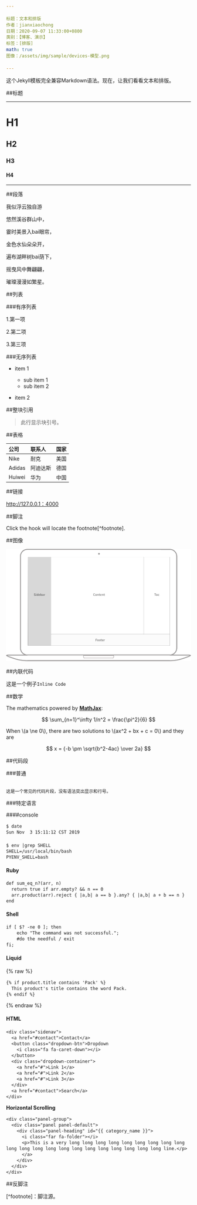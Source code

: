 ```yaml
---

标题：文本和排版
作者：jianxiaochong
日期：2020-09-07 11:33:00+0800
类别：【博客、演示】
标签：[排版]
math: true
图像：/assets/img/sample/devices-模型.png

---
```


这个Jekyll模板完全兼容Markdown语法。现在，让我们看看文本和排版。

##标题

---

# H1

<h2 data-toc-skip>H2</h2>

<h3 data-toc-skip>H3</h3>

<h4>H4</h4>

---

##段落

我似浮云独自游

悠然溪谷群山中，

霎时美景入bai眼帘，

金色水仙朵朵开，

遍布湖畔树bai荫下，

摇曳风中舞翩翩，

璀璨漫漫如繁星。

##列表

###有序列表

1.第一项

2.第二项

3.第三项



###无序列表

- item 1
	- sub item 1
	- sub item 2

- item 2

##整块引用

>此行显示块引号。

##表格

|公司|联系人|国家|
|:-----------------------------|:-----------------|--------:|
|Nike | 耐克 |美国|
|Adidas|阿迪达斯|德国|
|Huiwei| 华为|中国|

##链接

<http://127.0.0.1：4000>

##脚注

Click the hook will locate the footnote[^footnote].

##图像

![Desktop View](/assets/img/sample/mockup.png)

##内联代码

这是一个例子`Inline Code`

##数学

The mathematics powered by [**MathJax**](https://www.mathjax.org/):

$$ \sum_{n=1}^\infty 1/n^2 = \frac{\pi^2}{6} $$

When \\(a \ne 0\\), there are two solutions to \\(ax^2 + bx + c = 0\\) and they are

$$ x = {-b \pm \sqrt{b^2-4ac} \over 2a} $$

##代码段

###普通

```

这是一个常见的代码片段，没有语法突出显示和行号。

```

###特定语言

####console

```
$ date
Sun Nov  3 15:11:12 CST 2019
```


####

```terminal
$ env |grep SHELL
SHELL=/usr/local/bin/bash
PYENV_SHELL=bash
```

#### Ruby

```
def sum_eq_n?(arr, n)
  return true if arr.empty? && n == 0
  arr.product(arr).reject { |a,b| a == b }.any? { |a,b| a + b == n }
end
```

#### Shell

```
if [ $? -ne 0 ]; then
    echo "The command was not successful.";
    #do the needful / exit
fi;
```

#### Liquid

{% raw %}
```
{% if product.title contains 'Pack' %}
  This product's title contains the word Pack.
{% endif %}
```
{% endraw %}

#### HTML

```
<div class="sidenav">
  <a href="#contact">Contact</a>
  <button class="dropdown-btn">Dropdown
    <i class="fa fa-caret-down"></i>
  </button>
  <div class="dropdown-container">
    <a href="#">Link 1</a>
    <a href="#">Link 2</a>
    <a href="#">Link 3</a>
  </div>
  <a href="#contact">Search</a>
</div>
```

**Horizontal Scrolling**

```
<div class="panel-group">
  <div class="panel panel-default">
    <div class="panel-heading" id="{{ category_name }}">
      <i class="far fa-folder"></i>
      <p>This is a very long long long long long long long long long long long long long long long long long long long long long line.</p>
      </a>
    </div>
  </div>
</div>
```




##反脚注



[^footnote]：脚注源。
